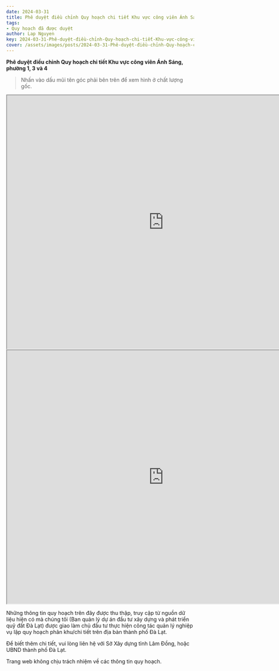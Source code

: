 ```yaml
---
date: 2024-03-31
title: Phê duyệt điều chỉnh Quy hoạch chi tiết Khu vực công viên Ánh Sáng, phường 1, 3 và 4
tags:
- Quy hoạch đã được duyệt
author: Lap Nguyen
key: 2024-03-31-Phê-duyệt-điều-chỉnh-Quy-hoạch-chi-tiết-Khu-vực-công-viên-Ánh-Sáng,-phường-1,-3-và-4
cover: /assets/images/posts/2024-03-31-Phê-duyệt-điều-chỉnh-Quy-hoạch-chi-tiết-Khu-vực-công-viên-Ánh-Sáng,-phường-1,-3-và-4.png
---
```


**Phê duyệt điều chỉnh Quy hoạch chi tiết Khu vực công viên Ánh Sáng, phường 1, 3 và 4**

> Nhấn vào dấu mũi tên góc phải bên trên để xem hình ở chất lượng gốc.

<iframe src="https://drive.google.com/file/d/10yAuXzYfIWzHzf0o38L4u3Iw2h8xRXyj/preview" width="840" height="680"></iframe>
<iframe src="https://drive.google.com/file/d/1UBEUgQhpXS3jlZZ88LCavxRabC_EsApL/preview" width="840" height="680"></iframe>

Những thông tin quy hoạch trên đây được thu thập, truy cập từ nguồn dữ liệu hiện có mà chúng tôi
(Ban quản lý dự án đầu tư xây dựng và phát triển quỹ đất Đà Lạt) được giao làm chủ đầu tư thực hiện công tác quản lý nghiệp vụ
lập quy hoạch phân khu/chi tiết trên địa bàn thành phố Đà Lạt.

Để biết thêm chi tiết, vui lòng liên hệ với Sở Xây dựng tỉnh Lâm Đồng, hoặc UBND thành phố Đà Lạt.

Trang web không chịu trách nhiệm về các thông tin quy hoạch.